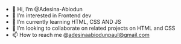 - 👋 Hi, I’m @Adesina-Abiodun
- 👀 I’m interested in Frontend dev
- 🌱 I’m currently learning HTML, CSS AND JS
- 💞️ I’m looking to collaborate on related projects on HTML and CSS
- 📫 How to reach me @adesinaabiodunpaul@gmail.com

<!---
Adesina-Abiodun/Adesina-Abiodun is a ✨ special ✨ repository because its `README.md` (this file) appears on your GitHub profile.
You can click the Preview link to take a look at your changes.
--->
